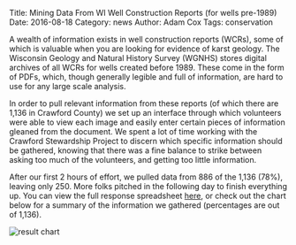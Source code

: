 Title: Mining Data From WI Well Construction Reports (for wells pre-1989)
Date: 2016-08-18
Category: news
Author: Adam Cox
Tags: conservation

A wealth of information exists in well construction reports (WCRs), some of which is valuable when you are looking for evidence of karst geology. The Wisconsin Geology and Natural History Survey (WGNHS) stores digital archives of all WCRs for wells created before 1989. These come in the form of PDFs, which, though generally legible and full of information, are hard to use for any large scale analysis.

In order to pull relevant information from these reports (of which there are 1,136 in Crawford County) we set up an interface through which volunteers were able to view each image and easily enter certain pieces of information gleaned from the document. We spent a lot of time working with the Crawford Stewardship Project to discern which specific information should be gathered, knowing that there was a fine balance to strike between asking too much of the volunteers, and getting too little information.

After our first 2 hours of effort, we pulled data from 886 of the 1,136 (78%), leaving only 250. More folks pitched in the following day to finish everything up. You can view the full response spreadsheet [here](https://docs.google.com/spreadsheets/d/1RdV2OxA6jlCYrHaBD7waGpBJ2_SxZtZP8-NHfOKZe3U/edit#gid=289827408), or check out the chart below for a summary of the information we gathered (percentages are out of 1,136).

![result chart](https://s3-us-west-2.amazonaws.com/legiongis.com/img/wcr-full-chart.png)


